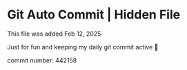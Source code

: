 # Git Auto Commit | Hidden File

This file was added Feb 12, 2025

Just for fun and keeping my daily git commit active 🤪

commit number: 442158
